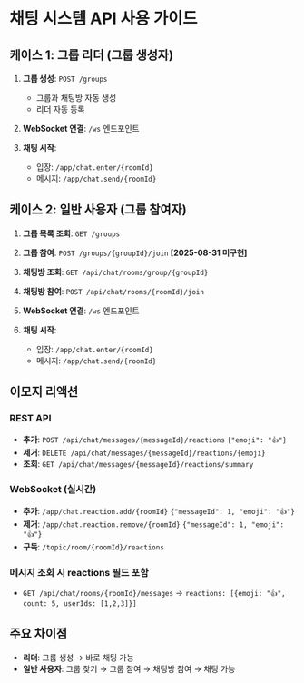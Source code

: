 # 채팅 시스템 API 사용 가이드

## 케이스 1: 그룹 리더 (그룹 생성자)

1. **그룹 생성**: `POST /groups`
   - 그룹과 채팅방 자동 생성
   - 리더 자동 등록

2. **WebSocket 연결**: `/ws` 엔드포인트

3. **채팅 시작**:
   - 입장: `/app/chat.enter/{roomId}`
   - 메시지: `/app/chat.send/{roomId}`

## 케이스 2: 일반 사용자 (그룹 참여자)

1. **그룹 목록 조회**: `GET /groups`

2. **그룹 참여**: `POST /groups/{groupId}/join` **[2025-08-31 미구현]**

3. **채팅방 조회**: `GET /api/chat/rooms/group/{groupId}`

4. **채팅방 참여**: `POST /api/chat/rooms/{roomId}/join`

5. **WebSocket 연결**: `/ws` 엔드포인트

6. **채팅 시작**:
   - 입장: `/app/chat.enter/{roomId}`
   - 메시지: `/app/chat.send/{roomId}`

## 이모지 리액션

### REST API
- **추가**: `POST /api/chat/messages/{messageId}/reactions` `{"emoji": "👍"}`
- **제거**: `DELETE /api/chat/messages/{messageId}/reactions/{emoji}`
- **조회**: `GET /api/chat/messages/{messageId}/reactions/summary`

### WebSocket (실시간)
- **추가**: `/app/chat.reaction.add/{roomId}` `{"messageId": 1, "emoji": "👍"}`
- **제거**: `/app/chat.reaction.remove/{roomId}` `{"messageId": 1, "emoji": "👍"}`
- **구독**: `/topic/room/{roomId}/reactions`

### 메시지 조회 시 reactions 필드 포함
- `GET /api/chat/rooms/{roomId}/messages` → `reactions: [{emoji: "👍", count: 5, userIds: [1,2,3]}]`

## 주요 차이점

- **리더**: 그룹 생성 → 바로 채팅 가능
- **일반 사용자**: 그룹 찾기 → 그룹 참여 → 채팅방 참여 → 채팅 가능
